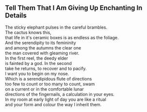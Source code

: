 Tell Them That I Am Giving Up Enchanting In Details
---------------------------------------------------
The sticky elephant pulses in the careful brambles.  
The cactus knows this,  
that life in it's ceramic boxes is as endless as the foliage.  
And the serendipity to its femininity  
and among the autumns the clear one  
the man covered with gleaming river.  
In the first reel, the deedy elder  
is fainted by a god. In the second  
take he returns, to recover and to pacify.  
I want you to begin on my nose.  
Which is a serendipidous flute of directions  
too few to count or too many to count, swam  
on a current or in the comfortable lunar  
directions of the fingernails, a calculation in your eyes.  
In my room at early light of day you are like a ritual  
and your form and colour the way I inherit them.  
